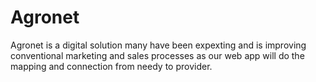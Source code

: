 # Agronet
 Agronet is a digital solution many have been expexting and is improving conventional marketing and sales processes as our web app will do the mapping and connection from needy to provider.